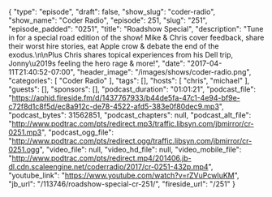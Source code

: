 {
  "type": "episode",
  "draft": false,
  "show_slug": "coder-radio",
  "show_name": "Coder Radio",
  "episode": 251,
  "slug": "251",
  "episode_padded": "0251",
  "title": "Roadshow Special",
  "description": "Tune in for a special road edition of the show! Mike & Chris cover feedback, share their worst hire stories, eat Apple crow & debate the end of the exodus.\n\nPlus Chris shares topical experiences from his Dell trip, Jonny\u2019s feeling the hero rage & more!",
  "date": "2017-04-11T21:40:52-07:00",
  "header_image": "/images/shows/coder-radio.png",
  "categories": [
    "Coder Radio"
  ],
  "tags": [],
  "hosts": [
    "chris",
    "michael"
  ],
  "guests": [],
  "sponsors": [],
  "podcast_duration": "01:01:21",
  "podcast_file": "https://aphid.fireside.fm/d/1437767933/b44de5fa-47c1-4e94-bf9e-c72f8d1c8f5d/ec8a912c-de78-4522-afd5-383e0f80dec9.mp3",
  "podcast_bytes": 31562851,
  "podcast_chapters": null,
  "podcast_alt_file": "http://www.podtrac.com/pts/redirect.mp3/traffic.libsyn.com/jbmirror/cr-0251.mp3",
  "podcast_ogg_file": "http://www.podtrac.com/pts/redirect.ogg/traffic.libsyn.com/jbmirror/cr-0251.ogg",
  "video_file": null,
  "video_hd_file": null,
  "video_mobile_file": "http://www.podtrac.com/pts/redirect.mp4/201406.jb-dl.cdn.scaleengine.net/coderradio/2017/cr-0251-432p.mp4",
  "youtube_link": "https://www.youtube.com/watch?v=rZVuPcwIuKM",
  "jb_url": "/113746/roadshow-special-cr-251/",
  "fireside_url": "/251"
}

